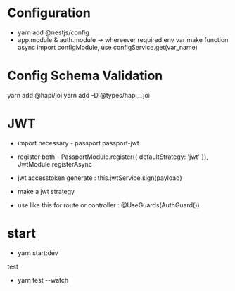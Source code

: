 # Configuration

- yarn add @nestjs/config
- app.module & auth.module -> whereever required env var make function async import configModule, use configService.get(var_name)

# Config Schema Validation
yarn add @hapi/joi
yarn add -D @types/hapi__joi



# JWT 
- import necessary - passport passport-jwt 
- register both - PassportModule.register({ defaultStrategy: 'jwt' }),
                JwtModule.registerAsync

- jwt accesstoken generate : this.jwtService.sign(payload)
- make a jwt strategy 
- use like this for route or controller : @UseGuards(AuthGuard())


# start 
- yarn start:dev

test 
- yarn test --watch